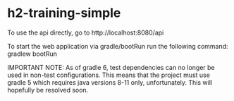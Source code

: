 # h2-training-simple

To use the api directly, go to http://localhost:8080/api

To start the web application via gradle/bootRun run the following command:
gradlew bootRun

IMPORTANT NOTE:
As of gradle 6, test dependencies can no longer be used in non-test configurations.
This means that the project must use gradle 5 which requires java versions 8-11 only, unfortunately.
This will hopefully be resolved soon.